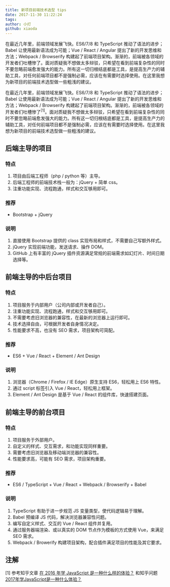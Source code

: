 ```yaml
---
title: 新项目前端技术选型 tips
date: 2017-11-30 11:22:24
tags:
author: 小打
github: xiaoda
---
```


在最近几年里，前端领域发展飞快。ES6/7/8 和 TypeScript 推动了语法的进步；Babel 让使用最新语法成为可能；Vue / React / Angular 提出了新的开发思维和方法；Webpack / Browserify 构建起了前端项目架构。渐渐的，前端被各领域的开发者们吐槽惨了。面对质疑我不想做太多辩驳，只希望在看到前端复杂性的同时不要忽略前端愈发强大的能力。所有这一切归根结底都是工具，是提高生产力的辅助工具，对任何前端项目都不是强制必需，应该在有需要时选择使用。在这里我想为新项目的前端技术选型做一些粗浅的建议。

<!-- more -->

在最近几年里，前端领域发展飞快。ES6/7/8 和 TypeScript 推动了语法的进步；Babel 让使用最新语法成为可能；Vue / React / Angular 提出了新的开发思维和方法；Webpack / Browserify 构建起了前端项目架构。渐渐的，前端被各领域的开发者们吐槽惨了<sup>[1]</sup>。面对质疑我不想做太多辩驳，只希望在看到前端复杂性的同时不要忽略前端愈发强大的能力。所有这一切归根结底都是工具，是提高生产力的辅助工具，对任何前端项目都不是强制必需，应该在有需要时选择使用。在这里我想为新项目的前端技术选型做一些粗浅的建议。

## 后端主导的项目

### 特点
1. 项目由后端工程师（php / python 等）主导。
2. 后端工程师的前端技术栈一般为：jQuery + 简单 css。
3. 注重功能实现、流程跑通，样式和交互够用即可。

### 推荐
* Bootstrap + jQuery

### 说明
1. 直接使用 Bootstrap 提供的 class 实现布局和样式，不需要自己写额外样式。
2. jQuery 实现前端功能，发送请求、操作 DOM。
3. GitHub 上有丰富的 jQuery 插件资源满足常规的前端需求如幻灯片、时间日期选择等。

## 前端主导的中后台项目

### 特点
1. 项目服务于内部用户（公司内部或开发者自己）。
2. 注重功能实现、流程跑通，样式和交互够用即可。
3. 不需要考虑旧浏览器的兼容性，在最新的浏览器上运行即可。
4. 技术选择自由，可根据开发者自身情况决定。
5. 性能要求不高，也没有 SEO 需求，项目架构可简配。

### 推荐
* ES6 + Vue / React + Element / Ant Design

### 说明
1. 浏览器（Chrome / Firefox / IE Edge）原生支持 ES6，轻松用上 ES6 特性。
2. 通过 script 标签引入 Vue / React，轻松用上框架。
3. Element / Ant Design 是基于 Vue / React 的组件库，快速搭建页面。

## 前端主导的前台项目

### 特点
1. 项目服务于外部用户。
2. 自定义的样式、交互需求，和功能实现同样重要。
3. 需要考虑旧浏览器及移动端浏览器的兼容性。
4. 性能要求高，可能有 SEO 需求，项目架构重要。

### 推荐
* ES6 / TypeScript + Vue / React + Webpack / Browserify + Babel

### 说明
1. TypeScript 有助于进一步规范 JS 变量类型，使代码逻辑易于理解。
2. Babel 预编译 JS 代码，解决浏览器兼容性问题。
3. 编写自定义样式、交互的 Vue / React 组件并复用。
4. 通过服务器端渲染、或以真实的 DOM 节点作为模板的方式使用 Vue，来满足 SEO 需求。
5. Webpack / Browerify 构建项目架构，配合插件满足项目的性能及其它要求。

## 注解

[1] 参考知乎文章 [在 2016 年学 JavaScript 是一种什么样的体验？](https://zhuanlan.zhihu.com/p/22782487?utm_medium=social&utm_source=qq) 和知乎问题 [2017年学JavaScript是一种什么体验？](https://www.zhihu.com/question/68716213)